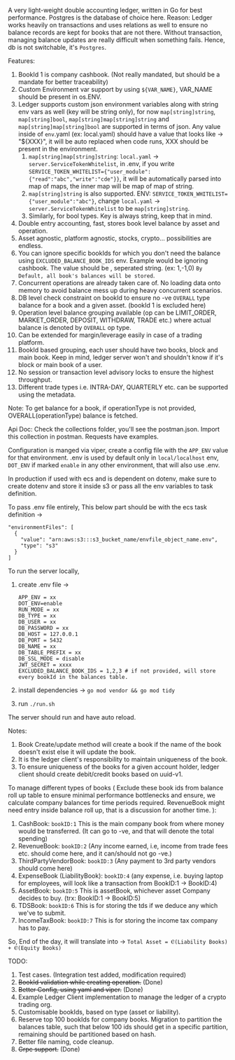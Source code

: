 A very light-weight double accounting ledger, written in Go for best performance.
Postgres is the database of choice here.
Reason:
     Ledger works heavily on transactions and uses relations as well to ensure no balance records are kept for books that are not there.
     Without transaction, managing balance updates are really difficult when something fails. Hence, db is not switchable, it's `Postgres`.

Features:
1. BookId 1 is company cashbook. (Not really mandated, but should be a mandate for better traceability)
2. Custom Environment var support by using `${VAR_NAME}`, VAR_NAME should be present in os.ENV.
3. Ledger supports custom json environment variables along with string env vars as well (key will be string only),
   for now `map[string]string`, `map[string]bool`, `map[string]map[string]string` and `map[string]map[string]bool` are supported in terms of json.
   Any value inside of `env`.yaml (ex: local.yaml) should have a value that looks like -> "${XXX}",
   it will be auto replaced when code runs, XXX should be present in the environment.
     1. `map[string]map[string]string`: `local.yaml` -> `server.ServiceTokenWhitelist`, in .env, if you write `SERVICE_TOKEN_WHITELIST={"user_module":{"read":"abc","write":"cde"}}`,
        it will be automatically parsed into map of maps, the inner map will be map of map of string.
     2. `map[string]string` is also supported. ENV: `SERVICE_TOKEN_WHITELIST={"user_module":"abc"}`, change `local.yaml` -> `server.ServiceTokenWhitelist` to be `map[string]string`.
     3. Similarly, for bool types. Key is always string, keep that in mind.
4. Double entry accounting, fast, stores book level balance by asset and operation. 
5. Asset agnostic, platform agnostic, stocks, crypto... possibilities are endless.
6. You can ignore specific bookIds for which you don't need the balance using `EXCLUDED_BALANCE_BOOK_IDS` env. Example would be ignoring cashbook. The value should be , seperated string. (ex: 1,-1,0)  `By Default, all book's balances will be stored`. 
7. Concurrent operations are already taken care of. No loading data onto memory to avoid balance mess up during heavy concurrent scenarios.
8. DB level check constraint on bookId to ensure no -ve `OVERALL` type balance for a book and a given asset. (bookId 1 is excluded here)
9. Operation level balance grouping available (op can be LIMIT_ORDER, MARKET_ORDER, DEPOSIT, WITHDRAW, TRADE etc.) where actual balance is denoted by `OVERALL` op type.
10. Can be extended for margin/leverage easily in case of a trading platform. 
11. BookId based grouping, each user should have two books, block and main book. Keep in mind, ledger server won't and shouldn't know if it's block or main book of a user.
12. No session or transaction level advisory locks to ensure the highest throughput.
13. Different trade types i.e. INTRA-DAY, QUARTERLY etc. can be supported using the metadata. 

Note: To get balance for a book, if operationType is not provided, OVERALL(operationType) balance is fetched.

Api Doc: Check the collections folder, you'll see the postman.json. Import this collection in postman. Requests have examples.

Configuration is manged via viper, create a config file with the `APP_ENV` value for that environment. .env is used by default only in `local/localhost` env, `DOT_ENV` if marked `enable` in any other environment,
that will also use .env.

In production if used with ecs and is dependent on dotenv, make sure to create dotenv and store it inside s3 or pass all the env variables to task definition.

To pass .env file entirely, This below part should be with the ecs task definition ->
```
"environmentFiles": [
  {
    "value": "arn:aws:s3:::s3_bucket_name/envfile_object_name.env",
    "type": "s3"
  }
]
```


To run the server locally, 
  1. create .env file ->
      ```
      APP_ENV = xx
      DOT_ENV=enable
      RUN_MODE = xx 
      DB_TYPE = xx
      DB_USER = xx
      DB_PASSWORD = xx
      DB_HOST = 127.0.0.1
      DB_PORT = 5432
      DB_NAME = xx
      DB_TABLE_PREFIX = xx
      DB_SSL_MODE = disable
      JWT_SECRET = xxxx
      EXCLUDED_BALANCE_BOOK_IDS = 1,2,3 # if not provided, will store every bookId in the balances table.
      ```

  2. install dependencies -> `go mod vendor && go mod tidy`
  3. run `./run.sh`

The server should run and have auto reload.

Notes:
1. Book Create/update method will create a book if the name of the book doesn't exist else it will update the book.
2. It is the ledger client's responsibility to maintain uniqueness of the book. 
3. To ensure uniqueness of the books for a given account holder, ledger client should create debit/credit books based on uuid-v1. 

To manage different types of books (
     Exclude these book ids from balance roll up table to ensure minimal performance bottlenecks
     and ensure, we calculate company balances for time periods required. 
     RevenueBook might need entry inside balance roll up, that is a discussion for another time.
):

1. CashBook: `bookID:1` This is the main company book from where money would be transferred. (It can go to -ve, and that will denote the total spending)
2. RevenueBook: `bookID:2` (Any income earned, i.e, income from trade fees etc. should come here, and it can/should not go -ve.)
3. ThirdPartyVendorBook: `bookID:3` (Any payment to 3rd party vendors should come here)
4. ExpenseBook (LiabilityBook): `bookID:4` (any expense, i.e. buying laptop for employees, will look like a transaction from BookID:1 -> BookID:4)
5. AssetBook: `bookID:5` This is assetBook, whichever asset Company decides to buy. (trx: BookID:1 -> BookID:5)
6. TDSBook: `bookID:6` This is for storing the tds if we deduce any which we've to submit.
7. IncomeTaxBook: `bookID:7` This is for storing the income tax company has to pay.

So, End of the day, it will translate into ->
`Total Asset = Ⲉ(Liability Books) + Ⲉ(Equity Books)`

TODO:
1. Test cases. (Integration test added, modification required)
2. ~~BookId validation while creating operation.~~ (Done)
3. ~~Better Config, using yaml and viper.~~ (Done)
4. Example Ledger Client implementation to manage the ledger of a crypto trading org.
5. Customisable bookIds, based on type (asset or liability).
6. Reserve top 100 bookIds for company books. Migration to partition the balances table, such that below 100 ids should get in a specific partition, remaining should be partitioned based on hash.
7. Better file naming, code cleanup.
8. ~~Grpc support.~~ (Done)
